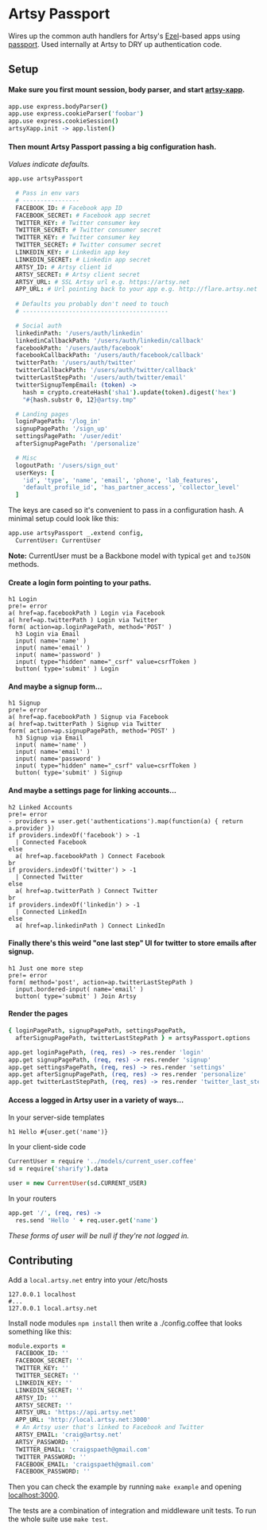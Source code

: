 # Artsy Passport

Wires up the common auth handlers for Artsy's [Ezel](http://ezeljs.com)-based apps using [passport](http://passportjs.org/). Used internally at Artsy to DRY up authentication code.

## Setup

#### Make sure you first mount session, body parser, and start [artsy-xapp](https://github.com/artsy/artsy-xapp).

````coffeescript
app.use express.bodyParser()
app.use express.cookieParser('foobar')
app.use express.cookieSession()
artsyXapp.init -> app.listen()
````

#### Then mount Artsy Passport passing a big configuration hash.

_Values indicate defaults._

````coffeescript
app.use artsyPassport

  # Pass in env vars
  # ----------------
  FACEBOOK_ID: # Facebook app ID
  FACEBOOK_SECRET: # Facebook app secret
  TWITTER_KEY: # Twitter consumer key
  TWITTER_SECRET: # Twitter consumer secret
  TWITTER_KEY: # Twitter consumer key
  TWITTER_SECRET: # Twitter consumer secret
  LINKEDIN_KEY: # Linkedin app key
  LINKEDIN_SECRET: # Linkedin app secret
  ARTSY_ID: # Artsy client id
  ARTSY_SECRET: # Artsy client secret
  ARTSY_URL: # SSL Artsy url e.g. https://artsy.net
  APP_URL: # Url pointing back to your app e.g. http://flare.artsy.net
  
  # Defaults you probably don't need to touch
  # -----------------------------------------

  # Social auth
  linkedinPath: '/users/auth/linkedin'
  linkedinCallbackPath: '/users/auth/linkedin/callback'
  facebookPath: '/users/auth/facebook'
  facebookCallbackPath: '/users/auth/facebook/callback'
  twitterPath: '/users/auth/twitter'
  twitterCallbackPath: '/users/auth/twitter/callback'
  twitterLastStepPath: '/users/auth/twitter/email'
  twitterSignupTempEmail: (token) ->
    hash = crypto.createHash('sha1').update(token).digest('hex')
    "#{hash.substr 0, 12}@artsy.tmp"

  # Landing pages
  loginPagePath: '/log_in'
  signupPagePath: '/sign_up'
  settingsPagePath: '/user/edit'
  afterSignupPagePath: '/personalize'

  # Misc
  logoutPath: '/users/sign_out'
  userKeys: [
    'id', 'type', 'name', 'email', 'phone', 'lab_features',
    'default_profile_id', 'has_partner_access', 'collector_level'
  ]
````

The keys are cased so it's convenient to pass in a configuration hash. A minimal setup could look like this:

````coffeescript
app.use artsyPassport _.extend config,
  CurrentUser: CurrentUser
````

**Note:** CurrentUser must be a Backbone model with typical `get` and `toJSON` methods.

#### Create a login form pointing to your paths.

````jade
h1 Login
pre!= error
a( href=ap.facebookPath ) Login via Facebook
a( href=ap.twitterPath ) Login via Twitter
form( action=ap.loginPagePath, method='POST' )
  h3 Login via Email
  input( name='name' )
  input( name='email' )
  input( name='password' )
  input( type="hidden" name="_csrf" value=csrfToken )
  button( type='submit' ) Login
````

#### And maybe a signup form...

````jade
h1 Signup
pre!= error
a( href=ap.facebookPath ) Signup via Facebook
a( href=ap.twitterPath ) Signup via Twitter
form( action=ap.signupPagePath, method='POST' )
  h3 Signup via Email
  input( name='name' )
  input( name='email' )
  input( name='password' )
  input( type="hidden" name="_csrf" value=csrfToken )
  button( type='submit' ) Signup
````

#### And maybe a settings page for linking accounts...

````jade
h2 Linked Accounts
pre!= error
- providers = user.get('authentications').map(function(a) { return a.provider })
if providers.indexOf('facebook') > -1
  | Connected Facebook
else
  a( href=ap.facebookPath ) Connect Facebook
br
if providers.indexOf('twitter') > -1
  | Connected Twitter
else
  a( href=ap.twitterPath ) Connect Twitter
br
if providers.indexOf('linkedin') > -1
  | Connected LinkedIn
else
  a( href=ap.linkedinPath ) Connect LinkedIn
````

#### Finally there's this weird "one last step" UI for twitter to store emails after signup.

````jade
h1 Just one more step
pre!= error
form( method='post', action=ap.twitterLastStepPath )
  input.bordered-input( name='email' )
  button( type='submit' ) Join Artsy
````

#### Render the pages

````coffeescript
{ loginPagePath, signupPagePath, settingsPagePath,
  afterSignupPagePath, twitterLastStepPath } = artsyPassport.options

app.get loginPagePath, (req, res) -> res.render 'login'
app.get signupPagePath, (req, res) -> res.render 'signup'
app.get settingsPagePath, (req, res) -> res.render 'settings'
app.get afterSignupPagePath, (req, res) -> res.render 'personalize'
app.get twitterLastStepPath, (req, res) -> res.render 'twitter_last_step'
````

#### Access a logged in Artsy user in a variety of ways...

In your server-side templates

````jade
h1 Hello #{user.get('name')}
````

In your client-side code

````coffeescript
CurrentUser = require '../models/current_user.coffee'
sd = require('sharify').data

user = new CurrentUser(sd.CURRENT_USER)
````

In your routers

````coffeescript
app.get '/', (req, res) ->
  res.send 'Hello ' + req.user.get('name')
````

_These forms of user will be null if they're not logged in._

## Contributing

Add a `local.artsy.net` entry into your /etc/hosts

````
127.0.0.1 localhost
#...
127.0.0.1 local.artsy.net
````

Install node modules `npm install` then write a ./config.coffee that looks something like this:

````coffeescript
module.exports =
  FACEBOOK_ID: ''
  FACEBOOK_SECRET: ''
  TWITTER_KEY: ''
  TWITTER_SECRET: ''
  LINKEDIN_KEY: ''
  LINKEDIN_SECRET: ''
  ARTSY_ID: ''
  ARTSY_SECRET: ''
  ARTSY_URL: 'https://api.artsy.net'
  APP_URL: 'http://local.artsy.net:3000'
  # An Artsy user that's linked to Facebook and Twitter
  ARTSY_EMAIL: 'craig@artsy.net'
  ARTSY_PASSWORD: ''
  TWITTER_EMAIL: 'craigspaeth@gmail.com'
  TWITTER_PASSWORD: ''
  FACEBOOK_EMAIL: 'craigspaeth@gmail.com'
  FACEBOOK_PASSWORD: ''
````

Then you can check the example by running `make example` and opening [localhost:3000](http://localhost:3000).

The tests are a combination of integration and middleware unit tests. To run the whole suite use `make test`.
